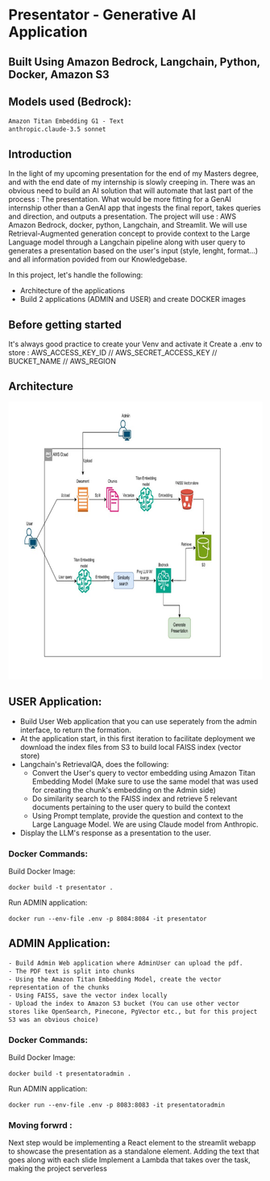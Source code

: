 # Presentator - Generative AI Application
## Built Using Amazon Bedrock, Langchain, Python, Docker, Amazon S3
## Models used (Bedrock):
    
    Amazon Titan Embedding G1 - Text
    anthropic.claude-3.5 sonnet

## Introduction
In the light of my upcoming presentation for the end of my Masters degree, and with the end date of my internship is slowly creeping in. There was an obvious need to build an AI solution that will automate that last part of the process : The presentation. 
What would be more fitting for a GenAI internship other than a GenAI app that ingests the final report, takes queries and direction, and outputs a presentation. The project will use : AWS Amazon Bedrock, docker, python, Langchain, and Streamlit. We will use Retrieval-Augmented generation concept to provide context to the Large Language model through a Langchain pipeline along with user query to generates a presentation based on the user's input (style, lenght, format...) and all information povided from our Knowledgebase.

In this project, let's handle the following:
- Architecture of the applications
- Build 2 applications (ADMIN and USER) and create DOCKER images


## Before getting started
It's always good practice to create your Venv and activate it
Create a .env to store :  AWS_ACCESS_KEY_ID // AWS_SECRET_ACCESS_KEY // BUCKET_NAME // AWS_REGION

## Architecture

<img src="Presentator_architeture.jpg" width="750" height="550"  title="Project architecture">


  



## USER Application:
  - Build User Web application that you can use seperately from the admin interface, to return the formation.
  - At the application start, in this first iteration to facilitate deployment we download the index files from S3 to build local FAISS index (vector store)
  - Langchain's RetrievalQA, does the following:
     - Convert the User's query to vector embedding using Amazon Titan Embedding Model (Make sure to use the same model that was used for creating the chunk's embedding on the Admin side)
    - Do similarity search to the FAISS index and retrieve 5 relevant documents pertaining to the user query to build the context
    - Using Prompt template, provide the question and context to the Large Language Model. We are using Claude model from Anthropic.
   -  Display the LLM's response as a presentation to the user.

### Docker Commands:

  Build Docker Image:
  
  `docker build -t presentator .`

  Run ADMIN application:
  
  `docker run --env-file .env -p 8084:8084 -it presentator`





## ADMIN Application:
    - Build Admin Web application where AdminUser can upload the pdf.
    - The PDF text is split into chunks
    - Using the Amazon Titan Embedding Model, create the vector representation of the chunks
    - Using FAISS, save the vector index locally
    - Upload the index to Amazon S3 bucket (You can use other vector stores like OpenSearch, Pinecone, PgVector etc., but for this project S3 was an obvious choice)

### Docker Commands:

  Build Docker Image:
  
  `docker build -t presentatoradmin . `

  Run ADMIN application:
  
  `docker run --env-file .env -p 8083:8083 -it presentatoradmin`



### Moving forwrd : 

  Next step would be implementing a React element to the streamlit webapp to showcase the presentation as a standalone element. 
  Adding the text that goes along with each slide
  Implement a Lambda that takes over the task, making the project serverless





